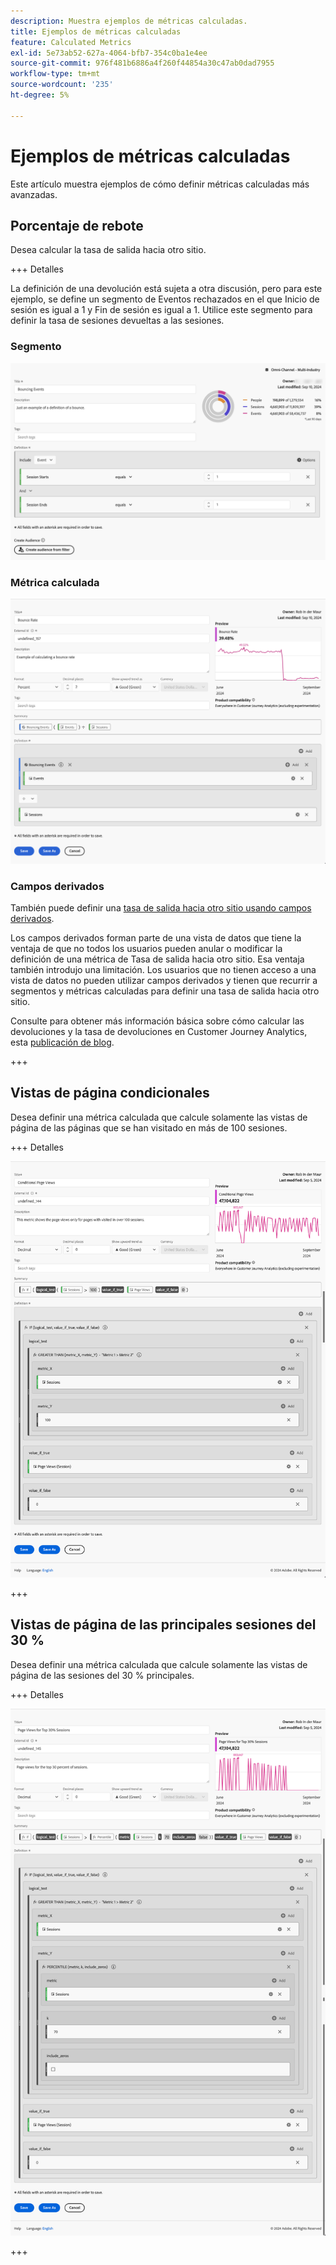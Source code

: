 ```yaml
---
description: Muestra ejemplos de métricas calculadas.
title: Ejemplos de métricas calculadas
feature: Calculated Metrics
exl-id: 5e73ab52-627a-4064-bfb7-354c0ba1e4ee
source-git-commit: 976f481b6886a4f260f44854a30c47ab0dad7955
workflow-type: tm+mt
source-wordcount: '235'
ht-degree: 5%

---
```


# Ejemplos de métricas calculadas

Este artículo muestra ejemplos de cómo definir métricas calculadas más avanzadas.

## Porcentaje de rebote

Desea calcular la tasa de salida hacia otro sitio.

+++ Detalles

La definición de una devolución está sujeta a otra discusión, pero para este ejemplo, se define un segmento de Eventos rechazados en el que Inicio de sesión es igual a 1 y Fin de sesión es igual a 1. Utilice este segmento para definir la tasa de sesiones devueltas a las sesiones.


### Segmento

![Eventos de rebote](assets/example-bounce-bouncedevents.png)

### Métrica calculada

![Porcentaje de rebote](assets/example-bounce-rate.png)


### Campos derivados

También puede definir una [tasa de salida hacia otro sitio usando campos derivados](/help/data-views/derived-fields/derived-fields.md#bounces).

Los campos derivados forman parte de una vista de datos que tiene la ventaja de que no todos los usuarios pueden anular o modificar la definición de una métrica de Tasa de salida hacia otro sitio. Esa ventaja también introdujo una limitación. Los usuarios que no tienen acceso a una vista de datos no pueden utilizar campos derivados y tienen que recurrir a segmentos y métricas calculadas para definir una tasa de salida hacia otro sitio.

Consulte para obtener más información básica sobre cómo calcular las devoluciones y la tasa de devoluciones en Customer Journey Analytics, esta [publicación de blog](https://experienceleaguecommunities.adobe.com/t5/adobe-analytics-blogs/calculating-bounces-amp-bounce-rate-in-adobe-customer-journey/ba-p/706446).

+++


## Vistas de página condicionales

Desea definir una métrica calculada que calcule solamente las vistas de página de las páginas que se han visitado en más de 100 sesiones.

+++ Detalles

![Vistas de página condicionales](assets/conditional-page-views.png)

+++

## Vistas de página de las principales sesiones del 30 %

Desea definir una métrica calculada que calcule solamente las vistas de página de las sesiones del 30 % principales.

+++ Detalles

![Vistas de página del 30 % principales](assets/top30-page-views.png)

+++
